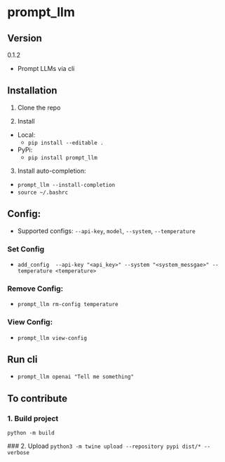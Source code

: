 # prompt_llm

## Version
0.1.2

- Prompt LLMs via cli

## Installation

1. Clone the repo

2. Install
- Local:
    - `pip install --editable .`
- PyPi:
    - `pip install prompt_llm`

3. Install auto-completion:
- `prompt_llm --install-completion`
- `source ~/.bashrc`

## Config:
- Supported configs: `--api-key`, `model`, `--system`, `--temperature`

### Set Config
- `add_config  --api-key "<api_key>" --system "<system_messgae>" --temperature <temperature>`

### Remove Config:
- `prompt_llm rm-config temperature`

### View Config:
- `prompt_llm view-config`

## Run cli
- `prompt_llm openai "Tell me something"`


## To contribute

### 1. Build project
`python -m build`

### 2. Upload
`python3 -m twine upload --repository pypi dist/* --verbose`